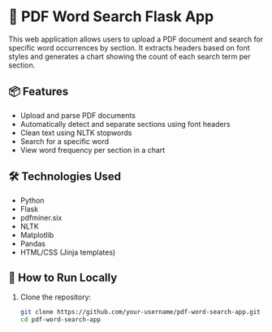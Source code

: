 # 🧠 PDF Word Search Flask App

This web application allows users to upload a PDF document and search for specific word occurrences by section. It extracts headers based on font styles and generates a chart showing the count of each search term per section.

## 📦 Features

- Upload and parse PDF documents
- Automatically detect and separate sections using font headers
- Clean text using NLTK stopwords
- Search for a specific word
- View word frequency per section in a chart

## 🛠 Technologies Used

- Python
- Flask
- pdfminer.six
- NLTK
- Matplotlib
- Pandas
- HTML/CSS (Jinja templates)

## 🚀 How to Run Locally

1. Clone the repository:
   ```bash
   git clone https://github.com/your-username/pdf-word-search-app.git
   cd pdf-word-search-app
